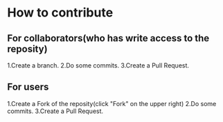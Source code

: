# How to contribute 
## For collaborators(who has write access to the reposity) 
1.Create a branch.
2.Do some commits.
3.Create a Pull Request.

## For users
1.Create a Fork of the reposity(click "Fork" on the upper right)
2.Do some commits.
3.Create a Pull Request.
